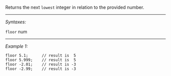 Returns the next `lowest` integer in relation to the provided number.


---
*Syntaxes:*

`floor` num

---
*Example 1:*

```sqf
floor 5.1;		// result is  5
floor 5.999;	// result is  5
floor -2.01;	// result is -3
floor -2.99;	// result is -3
```